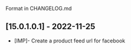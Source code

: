 Format in CHANGELOG.md


## [15.0.1.0.1] - 2022-11-25
- [IMP]- Create a product feed url for facebook

